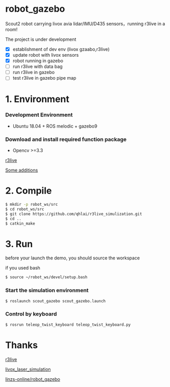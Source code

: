 # robot_gazebo
Scout2 robot carrying  livox avia lidar/IMU/D435 sensors，running r3live in a room!

The project is under development

- [x] establishment of dev env (livox gzaabo,r3live)
- [x] update robot with livox sensors
- [x] robot running in gazebo
- [ ] run r3live with data bag
- [ ] run r3live in gazebo
- [ ] test r3live in gazebo pipe map

# 1. Environment 

### Development Environment

* Ubuntu 18.04 + ROS melodic + gazebo9

### Download and install required function package

* Opencv >=3.3

[r3live](https://github.com/hku-mars/r3live)


[Some additions](https://blog.kquark.com/post/24/)


# 2. Compile

```sh
$ mkdir -p robot_ws/src
$ cd robot_ws/src
$ git clone https://github.com/qhlai/r3live_simulization.git
$ cd ..
$ catkin_make
```

# 3. Run

before your launch the demo, you should source the workspace

if you used bash

```sh
$ source ~/robot_ws/devel/setup.bash
```


###  Start the simulation environment

```sh
$ roslaunch scout_gazebo scout_gazebo.launch
```




### Control by keyboard

```sh
$ rosrun teleop_twist_keyboard teleop_twist_keyboard.py
```



# Thanks


[r3live](https://github.com/hku-mars/r3live)

[livox_laser_simulation](https://github.com/lvfengchi/livox_laser_simulation)

[linzs-online/robot_gazebo](https://github.com/linzs-online/robot_gazebo)
